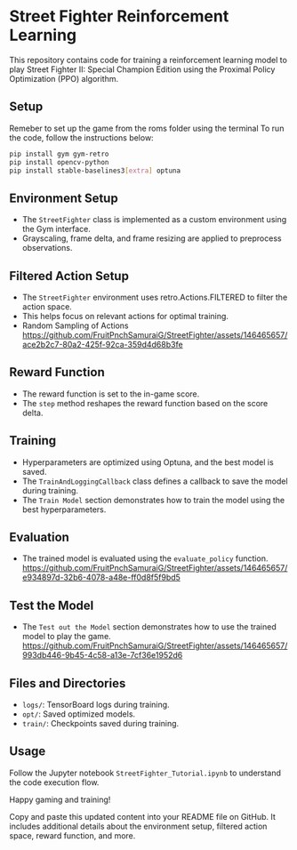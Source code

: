 # Street Fighter Reinforcement Learning

This repository contains code for training a reinforcement learning model to play Street Fighter II: Special Champion Edition 
using the Proximal Policy Optimization (PPO) algorithm.

## Setup
Remeber to set up the game from the roms folder using the terminal
To run the code, follow the instructions below:
```bash
pip install gym gym-retro
pip install opencv-python
pip install stable-baselines3[extra] optuna
```

## Environment Setup
- The `StreetFighter` class is implemented as a custom environment using the Gym interface.
- Grayscaling, frame delta, and frame resizing are applied to preprocess observations.


## Filtered Action Setup
- The `StreetFighter` environment uses retro.Actions.FILTERED to filter the action space.
- This helps focus on relevant actions for optimal training.
- Random Sampling of Actions
https://github.com/FruitPnchSamuraiG/StreetFighter/assets/146465657/ace2b2c7-80a2-425f-92ca-359d4d68b3fe

## Reward Function
- The reward function is set to the in-game score.
- The `step` method reshapes the reward function based on the score delta.

## Training
- Hyperparameters are optimized using Optuna, and the best model is saved.
- The `TrainAndLoggingCallback` class defines a callback to save the model during training.
- The `Train Model` section demonstrates how to train the model using the best hyperparameters.

## Evaluation
- The trained model is evaluated using the `evaluate_policy` function.
https://github.com/FruitPnchSamuraiG/StreetFighter/assets/146465657/e934897d-32b6-4078-a48e-ff0d8f5f9bd5

## Test the Model
- The `Test out the Model` section demonstrates how to use the trained model to play the game.
  https://github.com/FruitPnchSamuraiG/StreetFighter/assets/146465657/993db446-9b45-4c58-a13e-7cf36e1952d6

## Files and Directories
- `logs/`: TensorBoard logs during training.
- `opt/`: Saved optimized models.
- `train/`: Checkpoints saved during training.

## Usage
Follow the Jupyter notebook `StreetFighter_Tutorial.ipynb` to understand the code execution flow.



Happy gaming and training!


Copy and paste this updated content into your README file on GitHub. It includes additional details about the environment setup, filtered action space, reward function, and more.
